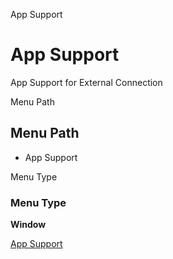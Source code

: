 
App Support
# App Support


App Support for External Connection

Menu Path
## Menu Path



- App Support

Menu Type
### Menu Type

**Window**


[App Support](../../window-app-support.md)